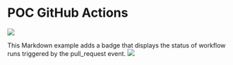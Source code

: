 # POC GitHub Actions

![](https://github.com/AlekseiTokarev/actions/workflows/.github/workflows/gradle-build-pr.yml/badge.svg)



This Markdown example adds a badge that displays the status of workflow runs triggered by the pull_request event.
![](https://github.com/actions/hello-world/workflows/Greet%20Everyone/badge.svg?event=pull_request)

